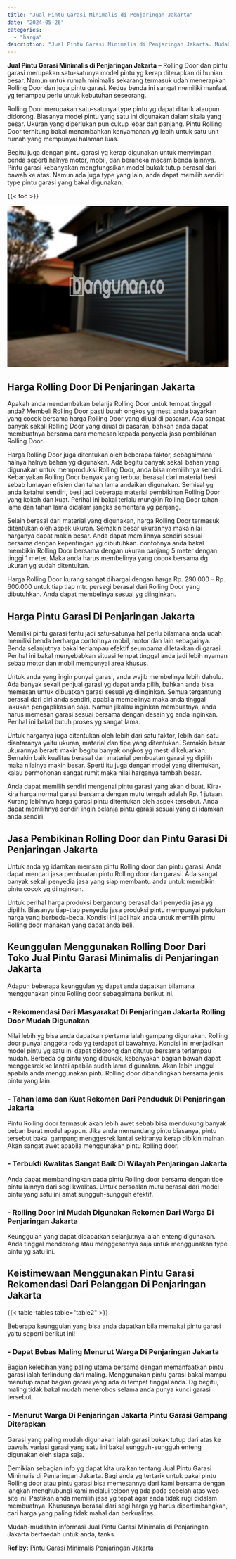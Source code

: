 ```yaml
---
title: "Jual Pintu Garasi Minimalis di Penjaringan Jakarta"
date: "2024-05-26"
categories: 
  - "harga"
description: "Jual Pintu Garasi Minimalis di Penjaringan Jakarta. Mudah-mudahan informasi Jual Pintu Garasi Minimalis di Penjaringan Jakarta berfaedah untuk anda, tanks...."
---
```


**Jual Pintu Garasi Minimalis di Penjaringan Jakarta** – Rolling Door dan pintu garasi merupakan satu-satunya model pintu yg kerap diterapkan di hunian besar. Namun untuk rumah minimalis sekarang termasuk udah menerapkan Rolling Door dan juga pintu garasi. Kedua benda ini sangat memiliki manfaat yg terlampau perlu untuk kebutuhan seseorang.

Rolling Door merupakan satu-satunya type pintu yg dapat ditarik ataupun didorong. Biasanya model pintu yang satu ini digunakan dalam skala yang besar. Ukuran yang diperlukan pun cukup lebar dan panjang. Pintu Rolling Door terhitung bakal menambahkan kenyamanan yg lebih untuk satu unit rumah yang mempunyai halaman luas.

Begitu juga dengan pintu garasi yg kerap digunakan untuk menyimpan benda seperti halnya motor, mobil, dan beraneka macam benda lainnya. Pintu garasi kebanyakan mengfungsikan model bukak tutup berasal dari bawah ke atas. Namun ada juga type yang lain, anda dapat memilih sendiri type pintu garasi yang bakal digunakan.

{{< toc >}}

![Jual Pintu Garasi Minimalis di Penjaringan Jakarta](/images/pintu-garasi-45.png)

## Harga Rolling Door Di Penjaringan Jakarta

Apakah anda mendambakan belanja Rolling Door untuk tempat tinggal anda? Membeli Rolling Door pasti butuh ongkos yg mesti anda bayarkan yang cocok bersama harga Rolling Door yang dijual di pasaran. Ada sangat banyak sekali Rolling Door yang dijual di pasaran, bahkan anda dapat membuatnya bersama cara memesan kepada penyedia jasa pembikinan Rolling Door.

Harga Rolling Door juga ditentukan oleh beberapa faktor, sebagaimana halnya halnya bahan yg digunakan. Ada begitu banyak sekali bahan yang digunakan untuk memproduksi Rolling Door, anda bisa memilihnya sendiri. Kebanyakan Rolling Door banyak yang terbuat berasal dari material besi sebab lumayan efisien dan tahan lama andaikan digunakan. Semisal yg anda ketahui sendiri, besi jadi beberapa material pembikinan Rolling Door yang kokoh dan kuat. Perihal ini bakal terlalu mungkin Rolling Door tahan lama dan tahan lama didalam jangka sementara yg panjang.

Selain berasal dari material yang digunakan, harga Rolling Door termasuk ditentukan oleh aspek ukuran. Semakin besar ukurannya maka nilai harganya dapat makin besar. Anda dapat memilihnya sendiri sesuai bersama dengan kepentingan yg dibutuhkan. contohnya anda bakal membikin Rolling Door bersama dengan ukuran panjang 5 meter dengan tinggi 1 meter. Maka anda harus membelinya yang cocok bersama dg ukuran yg sudah ditentukan.

Harga Rolling Door kurang sangat dihargai dengan harga Rp. 290.000 – Rp. 600.000 untuk tiap tiap mtr. persegi berasal dari Rolling Door yang dibutuhkan. Anda dapat membelinya sesuai yg diinginkan.

## Harga Pintu Garasi Di Penjaringan Jakarta

Memiliki pintu garasi tentu jadi satu-satunya hal perlu bilamana anda udah memiliki benda berharga contohnya mobil, motor dan lain sebagainya. Benda selanjutnya bakal terlampau efektif seumpama diletakkan di garasi. Perihal ini bakal menyebabkan situasi tempat tinggal anda jadi lebih nyaman sebab motor dan mobil mempunyai area khusus.

Untuk anda yang ingin punyai garasi, anda wajib membelinya lebih dahulu. Ada banyak sekali penjual garasi yg dapat anda pilih, bahkan anda bisa memesan untuk dibuatkan garasi sesuai yg diinginkan. Semua tergantung berasal dari diri anda sendiri, apabila membelinya maka anda tinggal lakukan pengaplikasian saja. Namun jikalau inginkan membuatnya, anda harus memesan garasi sesuai bersama dengan desain yg anda inginkan. Perihal ini bakal butuh proses yg sangat lama.

Untuk harganya juga ditentukan oleh lebih dari satu faktor, lebih dari satu diantaranya yaitu ukuran, material dan tipe yang ditentukan. Semakin besar ukurannya berarti makin begitu banyak ongkos yg mesti dikeluarkan. Semakin baik kualitas berasal dari material pembuatan garasi yg dipilih maka nilainya makin besar. Sperti itu juga dengan model yang ditentukan, kalau permohonan sangat rumit maka nilai harganya tambah besar.

Anda dapat memilih sendiri mengenai pintu garasi yang akan dibuat. Kira-kira harga normal garasi bersama dengan mutu tengah adalah Rp. 1 jutaan. Kurang lebihnya harga garasi pintu ditentukan oleh aspek tersebut. Anda dapat memilihnya sendiri ingin belanja pintu garasi sesuai yang di idamkan anda sendiri.

## Jasa Pembikinan Rolling Door dan Pintu Garasi Di Penjaringan Jakarta

Untuk anda yg idamkan memsan pintu Rolling door dan pintu garasi. Anda dapat mencari jasa pembuatan pintu Rolling door dan garasi. Ada sangat banyak sekali penyedia jasa yang siap membantu anda untuk membikin pintu cocok yg diinginkan.

Untuk perihal harga produksi bergantung berasal dari penyedia jasa yg dipilih. Biasanya tiap-tiap penyedia jasa produksi pintu mempunyai patokan harga yang berbeda-beda. Kondisi ini jadi hak anda untuk memilih pintu Rolling door manakah yang dapat anda beli.

## Keunggulan Menggunakan Rolling Door Dari Toko Jual Pintu Garasi Minimalis di Penjaringan Jakarta

Adapun beberapa keunggulan yg dapat anda dapatkan bilamana menggunakan pintu Rolling door sebagaimana berikut ini.

### \- Rekomendasi Dari Masyarakat Di Penjaringan Jakarta Rolling Door Mudah Digunakan

Nilai lebih yg bisa anda dapatkan pertama ialah gampang digunakan. Rolling door punyai anggota roda yg terdapat di bawahnya. Kondisi ini menjadikan model pintu yg satu ini dapat didorong dan ditutup bersama terlampau mudah. Berbeda dg pintu yang dibukak, kebanyakan bagian bawah dapat menggesrek ke lantai apabila sudah lama digunakan. Akan lebih unggul apabila anda menggunakan pintu Rolling door dibandingkan bersama jenis pintu yang lain.

### \- Tahan lama dan Kuat Rekomen Dari Penduduk Di Penjaringan Jakarta

Pintu Rolling door termasuk akan lebih awet sebab bisa mendukung banyak beban berat model apapun. Jika anda memandang pintu biasanya, pintu tersebut bakal gampang menggesrek lantai sekiranya kerap dibikin mainan. Akan sangat awet apabila menggunakan pintu Rolling door.

### \- Terbukti Kwalitas Sangat Baik Di Wilayah Penjaringan Jakarta

Anda dapat membandingkan pada pintu Rolling door bersama dengan tipe pintu lainnya dari segi kwalitas. Untuk persoalan mutu berasal dari model pintu yang satu ini amat sungguh-sungguh efektif.

### \- Rolling Door ini Mudah Digunakan Rekomen Dari Warga Di Penjaringan Jakarta

Keunggulan yang dapat didapatkan selanjutnya ialah enteng digunakan. Anda tinggal mendorong atau menggesernya saja untuk menggunakan type pintu yg satu ini.

## Keistimewaan Menggunakan Pintu Garasi Rekomendasi Dari Pelanggan Di Penjaringan Jakarta

{{< table-tables table="table2" >}}

Beberapa keunggulan yang bisa anda dapatkan bila memakai pintu garasi yaitu seperti berikut ini!

### \- Dapat Bebas Maling Menurut Warga Di Penjaringan Jakarta

Bagian kelebihan yang paling utama bersama dengan memanfaatkan pintu garasi ialah terlindung dari maling. Menggunakan pintu garasi bakal mampu menutup rapat bagian garasi yang ada di tempat tinggal anda. Dg begitu, maling tidak bakal mudah menerobos selama anda punya kunci garasi tersebut.

### \- Menurut Warga Di Penjaringan Jakarta Pintu Garasi Gampang Diterapkan

Garasi yang paling mudah digunakan ialah garasi bukak tutup dari atas ke bawah. variasi garasi yang satu ini bakal sungguh-sungguh enteng digunakan oleh siapa saja.

Demikian sebagian info yg dapat kita uraikan tentang Jual Pintu Garasi Minimalis di Penjaringan Jakarta. Bagi anda yg tertarik untuk pakai pintu Rolling door atau pintu garasi bisa memesannya dari kami bersama dengan langkah menghubungi kami melalui telpon yg ada pada sebelah atas web site ini. Pastikan anda memilih jasa yg tepat agar anda tidak rugi didalam membuatnya. Khususnya berasal dari segi harga yg harus dipertimbangkan, cari harga yang paling tidak mahal dan berkualitas.

Mudah-mudahan informasi Jual Pintu Garasi Minimalis di Penjaringan Jakarta berfaedah untuk anda, tanks.

**Ref by:** [Pintu Garasi Minimalis Penjaringan Jakarta](https://id.wikipedia.org/wiki/Pintu)
